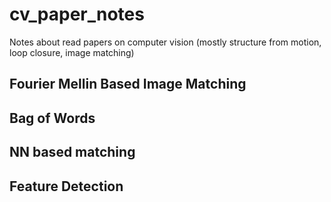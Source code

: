 # cv_paper_notes

Notes about read papers on computer vision (mostly structure from motion, loop closure, image matching)

## Fourier Mellin Based Image Matching

## Bag of Words

## NN based matching

## Feature Detection
